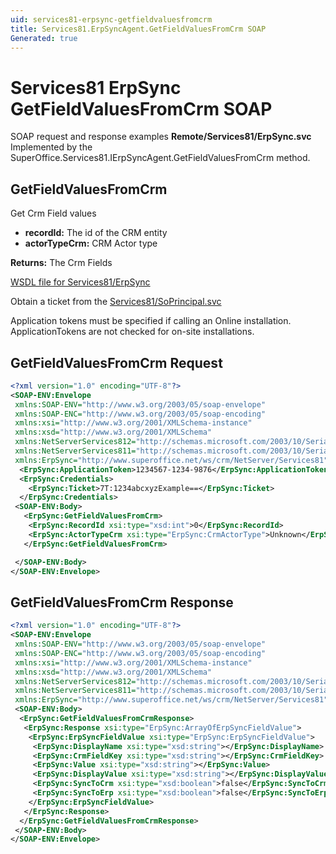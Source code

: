 ```yaml
---
uid: services81-erpsync-getfieldvaluesfromcrm
title: Services81.ErpSyncAgent.GetFieldValuesFromCrm SOAP
Generated: true
---
```


# Services81 ErpSync GetFieldValuesFromCrm SOAP

SOAP request and response examples **Remote/Services81/ErpSync.svc**
Implemented by the <see cref="M:SuperOffice.Services81.IErpSyncAgent.GetFieldValuesFromCrm">SuperOffice.Services81.IErpSyncAgent.GetFieldValuesFromCrm</see> method.

## GetFieldValuesFromCrm

Get Crm Field values

* **recordId:** The id of the CRM entity
* **actorTypeCrm:** CRM Actor type

**Returns:** The Crm Fields


[WSDL file for Services81/ErpSync](../Services81-ErpSync.md)

Obtain a ticket from the [Services81/SoPrincipal.svc](../SoPrincipal/SoPrincipal.md)

Application tokens must be specified if calling an Online installation. ApplicationTokens are not checked for on-site installations.

## GetFieldValuesFromCrm Request

```xml
<?xml version="1.0" encoding="UTF-8"?>
<SOAP-ENV:Envelope
 xmlns:SOAP-ENV="http://www.w3.org/2003/05/soap-envelope"
 xmlns:SOAP-ENC="http://www.w3.org/2003/05/soap-encoding"
 xmlns:xsi="http://www.w3.org/2001/XMLSchema-instance"
 xmlns:xsd="http://www.w3.org/2001/XMLSchema"
 xmlns:NetServerServices812="http://schemas.microsoft.com/2003/10/Serialization/Arrays"
 xmlns:NetServerServices811="http://schemas.microsoft.com/2003/10/Serialization/"
 xmlns:ErpSync="http://www.superoffice.net/ws/crm/NetServer/Services81">
  <ErpSync:ApplicationToken>1234567-1234-9876</ErpSync:ApplicationToken>
  <ErpSync:Credentials>
    <ErpSync:Ticket>7T:1234abcxyzExample==</ErpSync:Ticket>
  </ErpSync:Credentials>
 <SOAP-ENV:Body>
   <ErpSync:GetFieldValuesFromCrm>
    <ErpSync:RecordId xsi:type="xsd:int">0</ErpSync:RecordId>
    <ErpSync:ActorTypeCrm xsi:type="ErpSync:CrmActorType">Unknown</ErpSync:ActorTypeCrm>
   </ErpSync:GetFieldValuesFromCrm>

 </SOAP-ENV:Body>
</SOAP-ENV:Envelope>

```


## GetFieldValuesFromCrm Response

```xml
<?xml version="1.0" encoding="UTF-8"?>
<SOAP-ENV:Envelope
 xmlns:SOAP-ENV="http://www.w3.org/2003/05/soap-envelope"
 xmlns:SOAP-ENC="http://www.w3.org/2003/05/soap-encoding"
 xmlns:xsi="http://www.w3.org/2001/XMLSchema-instance"
 xmlns:xsd="http://www.w3.org/2001/XMLSchema"
 xmlns:NetServerServices812="http://schemas.microsoft.com/2003/10/Serialization/Arrays"
 xmlns:NetServerServices811="http://schemas.microsoft.com/2003/10/Serialization/"
 xmlns:ErpSync="http://www.superoffice.net/ws/crm/NetServer/Services81">
 <SOAP-ENV:Body>
  <ErpSync:GetFieldValuesFromCrmResponse>
   <ErpSync:Response xsi:type="ErpSync:ArrayOfErpSyncFieldValue">
    <ErpSync:ErpSyncFieldValue xsi:type="ErpSync:ErpSyncFieldValue">
     <ErpSync:DisplayName xsi:type="xsd:string"></ErpSync:DisplayName>
     <ErpSync:CrmFieldKey xsi:type="xsd:string"></ErpSync:CrmFieldKey>
     <ErpSync:Value xsi:type="xsd:string"></ErpSync:Value>
     <ErpSync:DisplayValue xsi:type="xsd:string"></ErpSync:DisplayValue>
     <ErpSync:SyncToCrm xsi:type="xsd:boolean">false</ErpSync:SyncToCrm>
     <ErpSync:SyncToErp xsi:type="xsd:boolean">false</ErpSync:SyncToErp>
    </ErpSync:ErpSyncFieldValue>
   </ErpSync:Response>
  </ErpSync:GetFieldValuesFromCrmResponse>
 </SOAP-ENV:Body>
</SOAP-ENV:Envelope>

```

